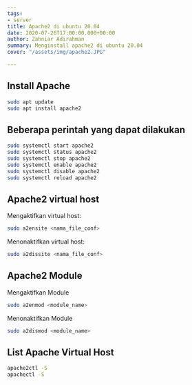 ```yaml
---
tags:
- server
title: Apache2 di ubuntu 20.04
date: 2020-07-26T17:00:00.000+00:00
author: Zahniar Adirahman
summary: Menginstall apache2 di ubuntu 20.04
cover: "/assets/img/apache2.JPG"

---
```

## Install Apache
```bash
sudo apt update
sudo apt install apache2
```

## Beberapa perintah yang dapat dilakukan
```bash
sudo systemctl start apache2
sudo systemctl status apache2
sudo systemctl stop apache2
sudo systemctl enable apache2
sudo systemctl disable apache2
sudo systemctl reload apache2
```

## Apache2 virtual host
Mengaktifkan virtual host:
```bash
sudo a2ensite <nama_file_conf>
```

Menonaktifkan virtual host:
```bash
sudo a2dissite <nama_file_conf>
```

## Apache2 Module
Mengaktifkan Module
```bash
sudo a2enmod <module_name>
```

Menonaktifkan Module
```bash
sudo a2dismod <module_name>
```

## List Apache Virtual Host
```bash
apache2ctl -S
apachectl -S
```